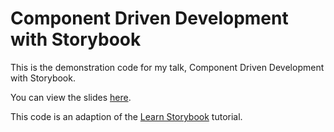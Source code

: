 Component Driven Development with Storybook
===========================================

This is the demonstration code for my talk, Component Driven Development with 
Storybook.

You can view the slides [here].

This code is an adaption of the [Learn Storybook] tutorial.

[here]: https://fosterelli.co/talk/component-driven-development-with-storybook.pdf
[Learn Storybook]: https://learnstorybook.com

